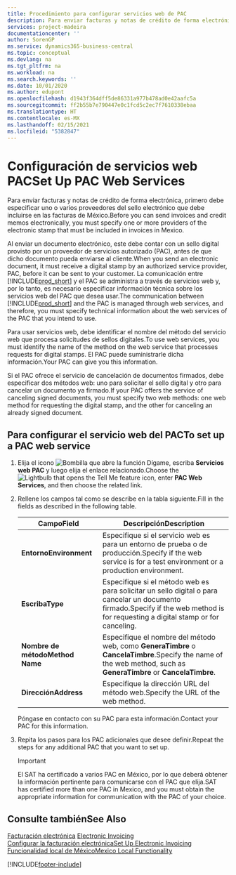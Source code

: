 ```yaml
---
title: Procedimiento para configurar servicios web de PAC
description: Para enviar facturas y notas de crédito de forma electrónica, primero debe especificar uno o varios proveedores del sello electrónico que debe incluirse en las facturas de México.
services: project-madeira
documentationcenter: ''
author: SorenGP
ms.service: dynamics365-business-central
ms.topic: conceptual
ms.devlang: na
ms.tgt_pltfrm: na
ms.workload: na
ms.search.keywords: ''
ms.date: 10/01/2020
ms.author: edupont
ms.openlocfilehash: d1943f364dff5de86331a977b478ad0e42aafc5a
ms.sourcegitcommit: ff2b55b7e790447e0c1fcd5c2ec7f7610338ebaa
ms.translationtype: HT
ms.contentlocale: es-MX
ms.lasthandoff: 02/15/2021
ms.locfileid: "5382847"
---
```

# <a name="set-up-pac-web-services"></a><span data-ttu-id="d6759-103">Configuración de servicios web PAC</span><span class="sxs-lookup"><span data-stu-id="d6759-103">Set Up PAC Web Services</span></span>
<span data-ttu-id="d6759-104">Para enviar facturas y notas de crédito de forma electrónica, primero debe especificar uno o varios proveedores del sello electrónico que debe incluirse en las facturas de México.</span><span class="sxs-lookup"><span data-stu-id="d6759-104">Before you can send invoices and credit memos electronically, you must specify one or more providers of the electronic stamp that must be included in invoices in Mexico.</span></span>  

<span data-ttu-id="d6759-105">Al enviar un documento electrónico, este debe contar con un sello digital provisto por un proveedor de servicios autorizado (PAC), antes de que dicho documento pueda enviarse al cliente.</span><span class="sxs-lookup"><span data-stu-id="d6759-105">When you send an electronic document, it must receive a digital stamp by an authorized service provider, PAC, before it can be sent to your customer.</span></span> <span data-ttu-id="d6759-106">La comunicación entre [!INCLUDE[prod_short](../../includes/prod_short.md)] y el PAC se administra a través de servicios web y, por lo tanto, es necesario especificar información técnica sobre los servicios web del PAC que desea usar.</span><span class="sxs-lookup"><span data-stu-id="d6759-106">The communication between [!INCLUDE[prod_short](../../includes/prod_short.md)] and the PAC is managed through web services, and therefore, you must specify technical information about the web services of the PAC that you intend to use.</span></span>  

<span data-ttu-id="d6759-107">Para usar servicios web, debe identificar el nombre del método del servicio web que procesa solicitudes de sellos digitales.</span><span class="sxs-lookup"><span data-stu-id="d6759-107">To use web services, you must identify the name of the method on the web service that processes requests for digital stamps.</span></span> <span data-ttu-id="d6759-108">El PAC puede suministrarle dicha información.</span><span class="sxs-lookup"><span data-stu-id="d6759-108">Your PAC can give you this information.</span></span>  

<span data-ttu-id="d6759-109">Si el PAC ofrece el servicio de cancelación de documentos firmados, debe especificar dos métodos web: uno para solicitar el sello digital y otro para cancelar un documento ya firmado.</span><span class="sxs-lookup"><span data-stu-id="d6759-109">If your PAC offers the service of canceling signed documents, you must specify two web methods: one web method for requesting the digital stamp, and the other for canceling an already signed document.</span></span>  

## <a name="to-set-up-a-pac-web-service"></a><span data-ttu-id="d6759-110">Para configurar el servicio web del PAC</span><span class="sxs-lookup"><span data-stu-id="d6759-110">To set up a PAC web service</span></span>  

1.  <span data-ttu-id="d6759-111">Elija el icono ![Bombilla que abre la función Dígame](../../media/ui-search/search_small.png "Dígame qué desea hacer"), escriba **Servicios web PAC** y luego elija el enlace relacionado.</span><span class="sxs-lookup"><span data-stu-id="d6759-111">Choose the ![Lightbulb that opens the Tell Me feature](../../media/ui-search/search_small.png "Tell me what you want to do") icon, enter **PAC Web Services**, and then choose the related link.</span></span>  
2.  <span data-ttu-id="d6759-112">Rellene los campos tal como se describe en la tabla siguiente.</span><span class="sxs-lookup"><span data-stu-id="d6759-112">Fill in the fields as described in the following table.</span></span>  

    |<span data-ttu-id="d6759-113">Campo</span><span class="sxs-lookup"><span data-stu-id="d6759-113">Field</span></span>|<span data-ttu-id="d6759-114">Descripción</span><span class="sxs-lookup"><span data-stu-id="d6759-114">Description</span></span>|  
    |------------------------------------|---------------------------------------|  
    |<span data-ttu-id="d6759-115">**Entorno**</span><span class="sxs-lookup"><span data-stu-id="d6759-115">**Environment**</span></span>|<span data-ttu-id="d6759-116">Especifique si el servicio web es para un entorno de prueba o de producción.</span><span class="sxs-lookup"><span data-stu-id="d6759-116">Specify if the web service is for a test environment or a production environment.</span></span>|  
    |<span data-ttu-id="d6759-117">**Escriba**</span><span class="sxs-lookup"><span data-stu-id="d6759-117">**Type**</span></span>|<span data-ttu-id="d6759-118">Especifique si el método web es para solicitar un sello digital o para cancelar un documento firmado.</span><span class="sxs-lookup"><span data-stu-id="d6759-118">Specify if the web method is for requesting a digital stamp or for canceling.</span></span>|  
    |<span data-ttu-id="d6759-119">**Nombre de método**</span><span class="sxs-lookup"><span data-stu-id="d6759-119">**Method Name**</span></span>|<span data-ttu-id="d6759-120">Especifique el nombre del método web, como **GeneraTimbre** o **CancelaTimbre**.</span><span class="sxs-lookup"><span data-stu-id="d6759-120">Specify the name of the web method, such as **GeneraTimbre** or **CancelaTimbre**.</span></span>|  
    |<span data-ttu-id="d6759-121">**Dirección**</span><span class="sxs-lookup"><span data-stu-id="d6759-121">**Address**</span></span>|<span data-ttu-id="d6759-122">Especifique la dirección URL del método web.</span><span class="sxs-lookup"><span data-stu-id="d6759-122">Specify the URL of the web method.</span></span>|  

    <span data-ttu-id="d6759-123">Póngase en contacto con su PAC para esta información.</span><span class="sxs-lookup"><span data-stu-id="d6759-123">Contact your PAC for this information.</span></span>  

5.  <span data-ttu-id="d6759-124">Repita los pasos para los PAC adicionales que desee definir.</span><span class="sxs-lookup"><span data-stu-id="d6759-124">Repeat the steps for any additional PAC that you want to set up.</span></span>  

    > [!IMPORTANT]  
    >  <span data-ttu-id="d6759-125">El SAT ha certificado a varios PAC en México, por lo que deberá obtener la información pertinente para comunicarse con el PAC que elija.</span><span class="sxs-lookup"><span data-stu-id="d6759-125">SAT has certified more than one PAC in Mexico, and you must obtain the appropriate information for communication with the PAC of your choice.</span></span>  

## <a name="see-also"></a><span data-ttu-id="d6759-126">Consulte también</span><span class="sxs-lookup"><span data-stu-id="d6759-126">See Also</span></span>  
 <span data-ttu-id="d6759-127">[Facturación electrónica](electronic-invoicing.md) </span><span class="sxs-lookup"><span data-stu-id="d6759-127">[Electronic Invoicing](electronic-invoicing.md) </span></span>  
 [<span data-ttu-id="d6759-128">Configurar la facturación electrónica</span><span class="sxs-lookup"><span data-stu-id="d6759-128">Set Up Electronic Invoicing</span></span>](how-to-set-up-electronic-invoicing.md)  
 [<span data-ttu-id="d6759-129">Funcionalidad local de México</span><span class="sxs-lookup"><span data-stu-id="d6759-129">Mexico Local Functionality</span></span>](mexico-local-functionality.md)


[!INCLUDE[footer-include](../../includes/footer-banner.md)]